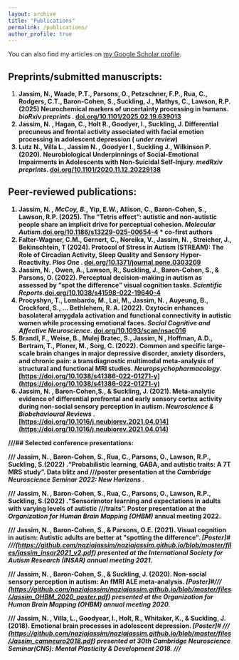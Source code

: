 ```yaml
---
layout: archive
title: "Publications"
permalink: /publications/
author_profile: true
---
```


You can also find my articles on [my Google Scholar profile](https://scholar.google.com/citations?hl=en&user=xbVeIZYAAAAJ).

## Preprints/submitted manuscripts:

1. <strong> Jassim, N.<strong>, Waade, P.T., Parsons, O., Petzschner, F.P., Rua, C., Rodgers, C.T., Baron-Cohen, S., Suckling, J., Mathys, C., Lawson, R.P. (2025) Neurochemical markers of uncertainty processing in humans. <i> bioRxiv preprints </i>. [doi.org/10.1101/2025.02.19.639013](doi.org/10.1101/2025.02.19.639013)
2. <strong> Jassim, N.<strong> , Hagan, C., Holt R., Goodyer, I., Suckling, J. Differential precuneus and frontal activity associated with facial emotion processing in adolescent depression ( <i>under review</i>)
3. Lutz N., Villa L., <strong> Jassim N. </strong>, Goodyer I., Suckling J., Wilkinson P. (2020). Neurobiological Underpinnings of Social-Emotional Impairments in Adolescents with Non-Suicidal Self-Injury. <i>medRxiv preprints</i>. [doi.org/10.1101/2020.11.12.20229138](doi.org/10.1101/2025.02.19.639013)
   
## Peer-reviewed publications:

1. <strong> Jassim, N. <strong> *, McCoy, B.*, Yip, E.W., Allison, C., Baron-Cohen, S., Lawson, R.P. (2025). The “Tetris effect”: autistic and non-autistic people share an implicit drive for perceptual cohesion. <i>Molecular Autism</i>.[doi.org/10.1186/s13229-025-00654-4](doi.org/10.1186/s13229-025-00654-4)  * co-first authors
2. Falter-Wagner, C.M., Gernert, C., Noreika, V., <strong> Jassim, N. </strong> , Streicher, J., Bekinschtein, T (2024). Protocol of 
Stress in Autism (STREAM): The Role of Circadian Activity, Sleep Quality and Sensory Hyper-Reactivity.  <i>Plos One </i>. [doi.org/10.1371/journal.pone.0303209](doi.org/10.1371/journal.pone.0303209)
3. <strong> Jassim, N. </strong>, Owen, A., Lawson, R., Suckling, J., Baron-Cohen, S., & Parsons, O. (2022). Perceptual decision-making in autism as assessed by “spot the difference” visual cognition tasks. <i>Scientific Reports</i>.[doi.org/10.1038/s41598-022-19640-4](doi.org/10.1038/s41598-022-19640-4)
4. Procyshyn, T., Lombardo, M., Lai, M., <strong> Jassim, N. </strong>, Auyeung, B., Crockford, S., … Bethlehem, R. A. (2022). Oxytocin enhances basolateral amygdala activation and functional connectivity in autistic women while processing emotional faces. <i>Social Cognitive and Affective Neuroscience</i>. [doi.org/10.1093/scan/nsac016](doi.org/10.1093/scan/nsac016)
5. Brandl, F., Weise, B., Mulej Bratec, S., <strong> Jassim, N </strong>, Hoffman, A.D., Bertram, T., Ploner, M., Sorg, C. (2022). Common and specific large-scale brain changes in major depressive disorder, anxiety disorders, and chronic pain: a transdiagnostic multimodal meta-analysis of structural and functional MRI studies.<i> Neuropsychopharmacology</i>. [https://doi.org/10.1038/s41386-022-01271-y](https://doi.org/10.1038/s41386-022-01271-y)
6. <strong> Jassim, N. </strong>, Baron-Cohen,S., & Suckling, J. (2021). Meta-analytic evidence of differential prefrontal and early sensory cortex activity during non-social sensory perception in autism. <i> Neuroscience & Biobehavioural Reviews </i>. [https://doi.org/10.1016/j.neubiorev.2021.04.014](https://doi.org/10.1016/j.neubiorev.2021.04.014)

///## Selected conference presentations: 

///<strong> Jassim, N. </strong>, Baron-Cohen, S., Rua, C., Parsons, O., Lawson, R.P., Suckling, S.(2022) .“Probabilistic learning, GABA, and autistic traits: A 7T MRS study”. Data blitz and ///poster presentation at the <i> Cambridge Neuroscience Seminar 2022: New Horizons </i> . 

///<strong> Jassim, N. </strong>, Baron-Cohen, S., Rua, C., Parsons, O., Lawson, R.P., Suckling, S.(2022) .“Sensorimotor learning and expectations in adults with varying levels of autistic ///traits”. Poster presentation at the <i> Organization for Human Brain Mapping (OHBM) </i> annual meeting 2022. 

///<strong> Jassim, N. </strong>, Baron-Cohen, S., & Parsons, O.E. (2021). Visual cognition in autism: Autistic adults are better at "spotting the difference". <i> [Poster]# ///(https://github.com/naziajassim/naziajassim.github.io/blob/master/files/jassim_insar2021_v2.pdf) presented at the International Society for Autism Research (INSAR) annual meeting 2021. </i>

///<strong> Jassim, N. </strong>, Baron-Cohen, S., & Suckling, J. (2020). Non-social sensory perception in autism: An fMRI ALE meta-analysis. <i> [Poster]#/// (https://github.com/naziajassim/naziajassim.github.io/blob/master/files/Jassim_OHBM_2020_poster.pdf) presented at the Organization for Human Brain Mapping (OHBM) annual meeting 2020. </i>

///<strong> Jassim, N. </strong>, Villa, L., Goodyear, I., Holt, R., Whitaker, K., & Suckling, J. (2018). Emotional brain processes in adolescent depression. <i> [Poster]# 
/// (https://github.com/naziajassim/naziajassim.github.io/blob/master/files/Jassim_camneuro2018.pdf) presented at 30th Cambridge Neuroscience Seminar(CNS): Mental Plasticity & Development 2018. ///</i>
